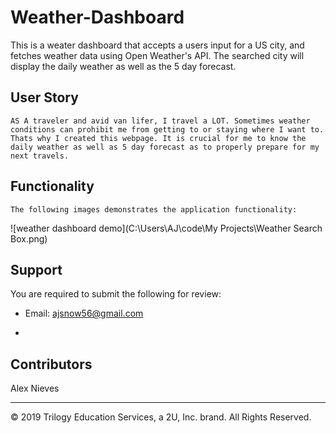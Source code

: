 # Weather-Dashboard

This is a weater dashboard that accepts a users input for a US city, and fetches weather data using Open Weather's API. The searched city will display the daily weather as well as the 5 day forecast.

## User Story

```
AS A traveler and avid van lifer, I travel a LOT. Sometimes weather conditions can prohibit me from getting to or staying where I want to. Thats why I created this webpage. It is crucial for me to know the daily weather as well as 5 day forecast as to properly prepare for my next travels.
```

## Functionality

```
The following images demonstrates the application functionality:
```



![weather dashboard demo](C:\Users\AJ\code\My Projects\Weather Search Box.png)

## Support

You are required to submit the following for review:

* Email: ajsnow56@gmail.com

* 

## Contributors
Alex Nieves
- - -
© 2019 Trilogy Education Services, a 2U, Inc. brand. All Rights Reserved.
